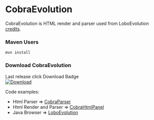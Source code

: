 # CobraEvolution

CobraEvolution is HTML render and parser used from LoboEvolution [credits](https://github.com/LoboEvolution/LoboEvolution).

### Maven Users
```
mvn install
```

### Download CobraEvolution

Last release click Download Badge <br/>
<a href="https://github.com/LoboEvolution/CobraEvolution/releases/download/4.0/cobraevolution-4.0.jar">
<img src="https://img.shields.io/github/downloads/LoboEvolution/CobraEvolution/total.svg" alt="Download">
</a> <br/>

Code examples:
* Html Parser => [CobraParser](https://github.com/LoboEvolution/CobraEvolution/blob/main/LoboUnitTest/src/test/java/org/loboevolution/driver/CobraParser.java)
* Html Render and Parser => [CobraHtmlPanel](https://github.com/LoboEvolution/CobraEvolution/blob/main/LoboUnitTest/src/test/java/org/loboevolution/driver/CobraHtmlPanel.java)
* Java Browser => [LoboEvolution](https://github.com/LoboEvolution/LoboEvolution)
